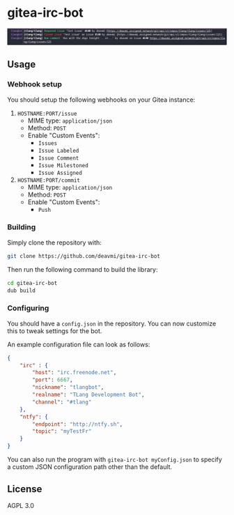 gitea-irc-bot
=============

![](demo.png)

## Usage

### Webhook setup

You should setup the following webhooks on your Gitea instance:

1. `HOSTNAME:PORT/issue`
    * MIME type: `application/json`
    * Method: `POST`
    * Enable "Custom Events":
        * `Issues`
        * `Issue Labeled`
        * `Issue Comment`
        * `Issue Milestoned`
        * `Issue Assigned`
2. `HOSTNAME:PORT/commit`
    * MIME type: `application/json`
    * Method: `POST`
    * Enable "Custom Events":
        * `Push`

### Building

Simply clone the repository with:

```bash
git clone https://github.com/deavmi/gitea-irc-bot
```

Then run the following command to build the library:

```bash
cd gitea-irc-bot
dub build
```

### Configuring

You should have a `config.json` in the repository. You can now customize this to tweak settings for the bot.

An example configuration file can look as follows:

```json
{
    "irc" : {
        "host": "irc.freenode.net",
        "port": 6667,
        "nickname": "tlangbot",
        "realname": "TLang Development Bot",
        "channel": "#tlang"
    },
    "ntfy": {
        "endpoint": "http://ntfy.sh",
        "topic": "myTestFr"
    }
}
```

You can also run the program with `gitea-irc-bot myConfig.json` to specify a custom JSON configuration path other than the default.

## License

AGPL 3.0
